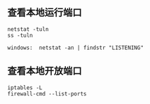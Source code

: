 ## **查看本地运行端口**
```
netstat -tuln
ss -tuln

windows:  netstat -an | findstr "LISTENING"
```

## **查看本地开放端口**
```
iptables -L
firewall-cmd --list-ports
```